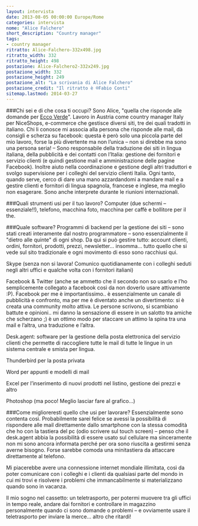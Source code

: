 ```yaml
---
layout: intervista
date: 2013-08-05 00:00:00 Europe/Rome
categories: intervista
nome: "Alice Falchero"
short_description: "Country manager"
tags:
- country manager
ritratto: Alice-Falchero-332x498.jpg
ritratto_width: 332
ritratto_height: 498
postazione: Alice-Falchero2-332x249.jpg
postazione_width: 332
postazione_height: 249
postazione_alt: "La scrivania di Alice Falchero"
postazione_credit: "Il ritratto è ®Fabio Conti"
sitemap.lastmod: 2014-03-27
---
```

###Chi sei e di che cosa ti occupi?
Sono Alice, "quella che risponde alle domande per [Ecco Verde][1]". Lavoro in Austria come country manager Italy per NiceShops, e-commerce che gestisce diversi siti, tre dei quali tradotti in italiano. Chi li conosce mi associa alla persona che risponde alle mail, dà consigli e scherza su facebook: questa è però solo una piccola parte del mio lavoro, forse la più divertente ma non l’unica – non si direbbe ma sono una persona seria! – Sono responsabile della traduzione dei siti in lingua italiana, della pubblicità e dei contatti con l’Italia: gestione dei fornitori e servizio clienti (e quindi gestione mail e amministrazione delle pagine Facebook). Inoltre aiuto nella coordinazione e gestione degli altri traduttori e svolgo supervisione per i colleghi del servizio clienti Italia. Ogni tanto, quando serve, cerco di dare una mano azzardandomi a mandare mail e a gestire clienti e fornitori di lingua spagnola, francese e inglese, ma meglio non esagerare. Sono anche interprete durante le riunioni internazionali.

###Quali strumenti usi per il tuo lavoro?
Computer (due schermi – essenziale!!), telefono, macchina foto, macchina per caffè e bollitore per il the.

###Quale software?
Programmi di backend per la gestione dei siti – sono stati creati interamente dal nostro programmatore – sono essenzialmente il "dietro alle quinte" di ogni shop. Da qui si può gestire tutto: account clienti, ordini, fornitori, prodotti, prezzi, newsletter... insomma... tutto quello che si vede sul sito tradizionale e ogni movimento di esso sono racchiusi qui.

Skype (senza non si lavora! Comunico quotidianamente con i colleghi seduti negli altri uffici e qualche volta con i fornitori italiani)

Facebook & Twitter (anche se ammetto che il secondo non so usarlo e l’ho semplicemente collegato a facebook così da non doverlo usare attivamente :P). Facebook per me è importantissimo.. è essenzialmente un canale di pubblicità e confronto, ma per me è diventato anche un divertimento: si è creata una community molto attiva. Le persone scrivono, si scambiano battute e opinioni.. mi danno la sensazione di essere in un salotto  tra amiche che scherzano ;) è un ottimo modo per staccare un attimo la spina tra una mail e l’altra, una traduzione e l’altra.

Desk.agent: software per la gestione della posta elettronica del servizio clienti che permette di raccogliere tutte le mail di tutte le lingue in un sistema centrale e smista per lingua.

Thunderbird per la posta privata

Word per appunti e modelli di mail

Excel per l’inserimento di nuovi prodotti nel listino, gestione dei prezzi e altro

Photoshop (ma poco! Meglio lasciar fare al grafico...)

###Come miglioreresti quello che usi per lavorare?
Essenzialmente sono contenta così. Probabilmente sarei felice se avessi la possibilità di rispondere alle mail direttamente dallo smartphone con la stessa comodità che ho con la tastiera del pc (odio scrivere sul touch screen) – penso che il desk.agent abbia la possibilità di essere usato sul cellulare ma sinceramente non mi sono ancora informata perché per ora sono riuscita a gestirmi senza averne bisogno. Forse sarebbe comoda una minitastiera da attaccare direttamente al telefono.

Mi piacerebbe avere una connessione internet mondiale illimitata, così da poter comunicare con i colleghi e i clienti da qualsiasi parte del mondo in cui mi trovi e risolvere i problemi che immancabilmente si materializzano quando sono in vacanza.

Il mio sogno nel cassetto: un teletrasporto, per potermi muovere tra gli uffici in tempo reale, andare dai fornitori e controllare in magazzino personalmente quando ci sono domande o problemi – e ovviamente usare il teletrasporto per inviare la merce... altro che ritardi!


[1]: http://www.ecco-verde.it "Ecco Verde: Prodotti naturali per la cura e la bellezza del corpo."
